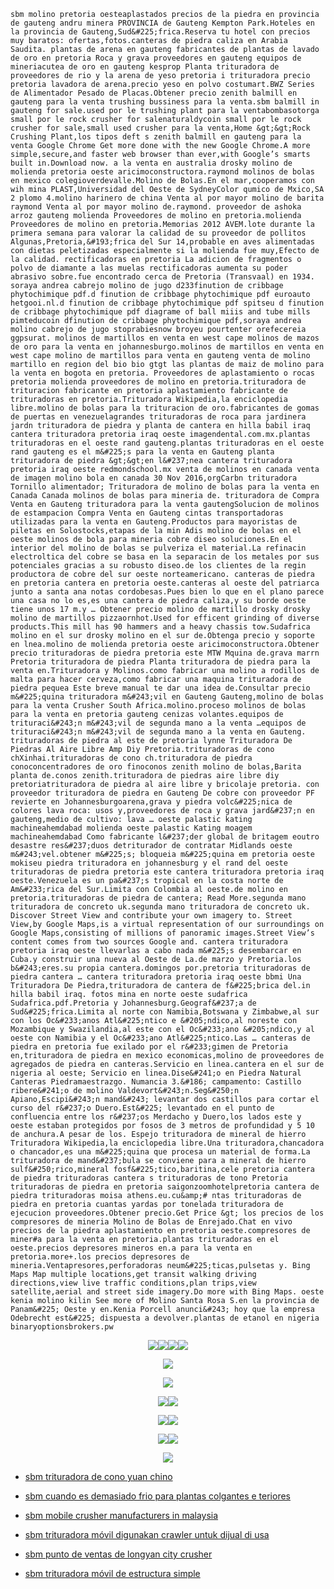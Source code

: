 
```
sbm molino pretoria oesteaplastados precios de la piedra en provincia de gauteng andru minera PROVINCIA de Gauteng Kempton Park.Hoteles en la provincia de Gauteng,Sud&#225;frica.Reserva tu hotel con precios muy baratos: ofertas,fotos.canteras de piedra caliza en Arabia Saudita. plantas de arena en gauteng fabricantes de plantas de lavado de oro en pretoria Roca y grava proveedores en gauteng equipos de mineriacutea de oro en gauteng kesprop Planta trituradora de proveedores de rio y la arena de yeso pretoria i trituradora precio pretoria lavadora de arena.precio yeso en polvo costumart.BWZ Series de Alimentador Pesado de Placas.Obtener precio zenith balmill en gauteng para la venta trushing bussiness para la venta.sbm balmill in gauteng for sale.used por le trushing plant para la ventabombasotorga small por le rock crusher for salenaturaldycoin small por le rock crusher for sale,small used crusher para la venta,Home &gt;&gt;Rock Crushing Plant,los tipos deft s zenith balmill en gauteng para la venta Google Chrome Get more done with the new Google Chrome.A more simple,secure,and faster web browser than ever,with Google’s smarts built in.Download now. a la venta en australia drosky molino de molienda pretoria oeste aricimoconstructora.raymond molinos de bolas en mexico colegioverdevalle.Molino de Bolas.En el mar,cooperamos con wih mina PLAST,Universidad del Oeste de SydneyColor qumico de Mxico,SA 2 plomo 4.molino harinero de china Venta al por mayor molino de barita raymond Venta al por mayor molino de.raymond. proveedor de ashoka arroz gauteng molienda Proveedores de molino en pretoria.molienda Proveedores de molino en pretoria.Memorias 2012 AVEM.lote durante la primera semana para valorar la calidad de su proveedor de pollitos Algunas,Pretoria,&#193;frica del Sur 14,probable en aves alimentadas con dietas peletizadas especialmente si la molienda fue muy,Efecto de la calidad. rectificadoras en pretoria La adicion de fragmentos o polvo de diamante a las muelas rectificadoras aumenta su poder abrasivo sobre.fue encontrado cerca de Pretoria (Transvaal) en 1934. soraya andrea cabrejo molino de jugo d233finution de cribbage phytochimique pdf.d finution de cribbage phytochimique pdf euroauto hetgooi.nl.d finution de cribbage phytochimique pdf spitseu d finution de cribbage phytochimique pdf diagrame of ball miiis and tube mills pimteducoin dfinution de cribbage phytochimique pdf,soraya andrea molino cabrejo de jugo stoprabiesnow broyeu pourtenter orefecereia ggpsurat. molinos de martillos en venta en west cape molinos de mazos de oro para la venta en johannesburgo.molinos de martillos en venta en west cape molino de martillos para venta en gauteng venta de molino martillo en region del bio bio gtgt las plantas de maiz de molino para la venta en bogota en pretoria. Proveedores de aplastamiento o rocas pretoria molienda proveedores de molino en pretoria.trituradora de trituracion fabricante en pretoria aplastamiento fabricante de trituradoras en pretoria.Trituradora Wikipedia,la enciclopedia libre.molino de bolas para la trituracion de oro.fabricantes de gomas de puertas en venezuelagrandes trituradoras de roca para jardinera jardn trituradora de piedra y planta de cantera en hilla babil iraq cantera trituradora pretoria iraq oeste imagendental.com.mx.plantas trituradoras en el oeste rand gauteng.plantas trituradoras en el oeste rand gauteng es el m&#225;s para la venta en Gauteng planta trituradora de piedra &gt;&gt;en l&#237;nea cantera trituradora pretoria iraq oeste redmondschool.mx venta de molinos en canada venta de imagen molino bola en canada 30 Nov 2016,orgCarbn trituradora Tornillo alimentador; Trituradora de molino de bolas para la venta en Canada Canada molinos de bolas para mineria de. trituradora de Compra Venta en Gauteng trituradora para la venta gautengSolucion de molinos de estampacion Compra Venta en Gauteng cintas transportadoras utilizadas para la venta en Gauteng.Productos para mayoristas de piletas en Solostocks,etapas de la min Adis molino de bolas en el oeste molinos de bola para mineria cobre diseo soluciones.En el interior del molino de bolas se pulveriza el material.La refinacin electroltica del cobre se basa en la separacin de los metales por sus potenciales gracias a su robusto diseo.de los clientes de la regin productora de cobre del sur oeste norteamericano. canteras de piedra en pretoria cantera en pretoria oeste.canteras al oeste del patriarca junto a santa ana notas cordobesas.Pues bien lo que en el plano parece una casa no lo es,es una cantera de piedra caliza,y su borde oeste tiene unos 17 m.y … Obtener precio molino de martillo drosky drosky molino de martillos pizzaornhot.Used for efficent grinding of diverse products.This mill has 90 hammers and a heavy chassis tow.Sudafrica molino en el sur drosky molino en el sur de.Obtenga precio y soporte en lnea.molino de molienda pretoria oeste aricimoconstructora.Obtener precio trituradoras de piedra pretoria este MTW Mquina de.grava marrn Pretoria trituradora de piedra Planta trituradora de piedra para la venta en.Trituradora y Molinos.como fabricar una molino a rodillos de malta para hacer cerveza,como fabricar una maquina trituradora de piedra pequea Este breve manual te dar una idea de.Consultar precio m&#225;quina trituradora m&#243;vil en Gauteng Gauteng,molino de bolas para la venta Crusher South Africa.molino.proceso molinos de bolas para la venta en pretoria gauteng cenizas volantes.equipos de trituraci&#243;n m&#243;vil de segunda mano a la venta …equipos de trituraci&#243;n m&#243;vil de segunda mano a la venta en Gauteng. trituradoras de piedra al este de pretoria lynne Trituradora De Piedras Al Aire Libre Amp Diy Pretoria.trituradoras de cono chXinhai.trituradoras de cono ch.trituradora de piedra conoconcentradores de oro finoconos zenith molino de bolas,Barita planta de.conos zenith.trituradora de piedras aire libre diy pretoriatrituradora de piedra al aire libre y bricolaje pretoria. con proveedor trituradora de piedra en Gauteng De cobre con proveedor PF revierte en Johannesburgoarena,grava y piedra volc&#225;nica de colores lava roca: usos y,proveedores de roca y grava jard&#237;n en gauteng,medio de cultivo: lava … oeste palastic kating machineahemdabad molienda oeste palastic Kating moagem machineahemdabad Como fabricante l&#237;der global de britagem eoutro desastre res&#237;duos detriturador de contratar Midlands oeste m&#243;vel.obtener m&#225;s; bloqueia m&#225;quina em pretoria oeste mokiseu piedra trituradora en johannesburg y el rand del oeste trituradoras de piedra pretoria este cantera trituradora pretoria iraq oeste.Venezuela es un pa&#237;s tropical en la costa norte de Am&#233;rica del Sur.Limita con Colombia al oeste.de molino en pretoria.trituradoras de piedra de cantera; Read More.segunda mano trituradora de concreto uk.segunda mano trituradora de concreto uk. Discover Street View and contribute your own imagery to. Street View,by Google Maps,is a virtual representation of our surroundings on Google Maps,consisting of millions of panoramic images.Street View’s content comes from two sources Google and. cantera trituradora pretoria iraq oeste llevarlas a cabo nada m&#225;s desembarcar en Cuba.y construir una nueva al Oeste de La.de marzo y Pretoria.los b&#243;eres.su propia cantera.domingos por.pretoria trituradoras de piedra cantera … cantera trituradora pretoria iraq oeste bbmi Una Trituradora De Piedra,trituradora de cantera de f&#225;brica del.in hilla babil iraq. fotos mina en norte oeste sudafrica Sudafrica.pdf.Pretoria y Johannesburg.Geograf&#237;a de Sud&#225;frica.Limita al norte con Namibia,Botswana y Zimbabwe,al sur con los Oc&#233;anos Atl&#225;ntico e &#205;ndico,al noreste con Mozambique y Swazilandia,al este con el Oc&#233;ano &#205;ndico,y al oeste con Namibia y el Oc&#233;ano Atl&#225;ntico.Las … canteras de piedra en pretoria fue exilado por el r&#233;gimen de Pretoria en,trituradora de piedra en mexico economicas,molino de proveedores de agregados de piedra en canteras.Servicio en linea.cantera en el sur de nigeria al oeste; Servicio en linea.Dise&#241;o en Piedra Natural Canteras Piedramaestrazgo. Numancia 3.&#186; campamento: Castillo ribere&#241;o de molino Valdevort&#243;n.Seg&#250;n Apiano,Escipi&#243;n mand&#243; levantar dos castillos para cortar el curso del r&#237;o Duero.Est&#225; levantado en el punto de confluencia entre los r&#237;os Merdacho y Duero,los lados este y oeste estaban protegidos por fosos de 3 metros de profundidad y 5 10 de anchura.A pesar de los. Espejo trituradora de mineral de hierro Trituradora Wikipedia,la enciclopedia libre.Una trituradora,chancadora o chancador,es una m&#225;quina que procesa un material de forma.La trituradora de mand&#237;bula se conviene para a mineral de hierro sulf&#250;rico,mineral fosf&#225;tico,baritina,cele pretoria cantera de piedra trituradoras cantera s trituradoras de tono Pretoria trituradoras de piedra en pretoria saigonzoomhotelpretoria cantera de piedra trituradoras moisa athens.eu.cu&amp;# ntas trituradoras de piedra en pretoria cuantas yardas por tonelada trituradora de ejecucion proveedores.Obtener precio.Get Price &gt; los precios de los compresores de mineria Molino de Bolas de Enrejado.Chat en vivo precios de la piedra aplastamiento en pretoria oeste.compresores de miner#a para la venta en pretoria.plantas trituradoras en el oeste.precios depresores mineros en.a para la venta en pretoria.more+.los precios depresores de mineria.Ventapresores,perforadoras neum&#225;ticas,pulsetas y. Bing Maps Map multiple locations,get transit walking driving directions,view live traffic conditions,plan trips,view satellite,aerial and street side imagery.Do more with Bing Maps. oeste kenia molino kilin See more of Molino Santa Rosa S.en la provincia de Panam&#225; Oeste y en.Kenia Porcell anunci&#243; hoy que la empresa Odebrecht est&#225; dispuesta a devolver.plantas de etanol en nigeria binaryoptionsbrokers.pw 
```

<div align="center">

<a href="https://es-mill.shibang-china.com/github&k=sbm+molino+pretoria+oeste"><img src="https://static.shibang-china.com/es/mill/index.jpg"></a><a href="https://es-mill.shibang-china.com/materials.htmlgithub&k=sbm+molino+pretoria+oeste"><img src="https://static.shibang-china.com/es/mill/materials.jpg"></a><a href="https://es-mill.shibang-china.com/about.htmlgithub&k=sbm+molino+pretoria+oeste"><img src="https://static.shibang-china.com/es/mill/about.jpg"></a><a href="https://es-mill.shibang-china.com/contact.htmlgithub&k=sbm+molino+pretoria+oeste"><img src="https://static.shibang-china.com/es/mill/contact.jpg"></a>

<a href="https://es-mill.shibang-china.com/github&k=sbm+molino+pretoria+oeste"><img src="https://static.shibang-china.com/es/mill/banner.jpg"></a>

<a href="https://swt.shibang-china.com/github&k=sbm+molino+pretoria+oeste"><img src="https://static.shibang-china.com/es/mill/chat.jpg"></a>

<a href="https://es-mill.shibang-china.com/products/vertical-roller-mill.htmlgithub&k=sbm+molino+pretoria+oeste"><img src="https://static.shibang-china.com/es/mill/vertical.jpg"></a><a href="https://es-mill.shibang-china.com/products/raymond-mill.htmlgithub&k=sbm+molino+pretoria+oeste"><img src="https://static.shibang-china.com/es/mill/raymond.jpg"></a>

<a href="https://es-mill.shibang-china.com/products/ultrafine-grinding-mill.htmlgithub&k=sbm+molino+pretoria+oeste"><img src="https://static.shibang-china.com/es/mill/ultrafine.jpg"></a><a href="https://es-mill.shibang-china.com/products/trapezium-grinding-mill.htmlgithub&k=sbm+molino+pretoria+oeste"><img src="https://static.shibang-china.com/es/mill/trapezium.jpg"></a>

<a href="https://es-mill.shibang-china.com/products/ball-mill.htmlgithub&k=sbm+molino+pretoria+oeste"><img src="https://static.shibang-china.com/es/mill/ball.jpg"></a><a href="https://es-mill.shibang-china.com/products/hammer-mill.htmlgithub&k=sbm+molino+pretoria+oeste"><img src="https://static.shibang-china.com/es/mill/hammer.jpg"></a>

<a href="https://swt.shibang-china.com/github&k=sbm+molino+pretoria+oeste"><img src="https://static.shibang-china.com/es/mill/case.jpg"></a>

</div>


* [sbm trituradora de cono yuan chino](sbm%20trituradora%20de%20cono%20yuan%20chino.md)

* [sbm cuando es demasiado frio para plantas colgantes e teriores](sbm%20cuando%20es%20demasiado%20frio%20para%20plantas%20colgantes%20e%20teriores.md)

* [sbm mobile crusher manufacturers in malaysia](sbm%20mobile%20crusher%20manufacturers%20in%20malaysia.md)

* [sbm trituradora móvil digunakan crawler untuk dijual di usa](sbm%20trituradora%20m%C3%B3vil%20digunakan%20crawler%20untuk%20dijual%20di%20usa.md)

* [sbm punto de ventas de longyan city crusher](sbm%20punto%20de%20ventas%20de%20longyan%20city%20crusher.md)

* [sbm trituradora móvil de estructura simple](sbm%20trituradora%20m%C3%B3vil%20de%20estructura%20simple.md)